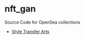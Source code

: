 # nft_gan
Source Code for OpenSea collections
- [Style Transfer Arts](https://opensea.io/collection/styletransfer)
